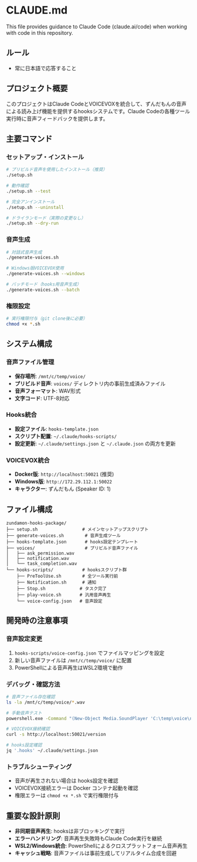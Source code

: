 # CLAUDE.md

This file provides guidance to Claude Code (claude.ai/code) when working with code in this repository.

## ルール
- 常に日本語で応答すること

## プロジェクト概要

このプロジェクトはClaude CodeとVOICEVOXを統合して、ずんだもんの音声による読み上げ機能を提供するhooksシステムです。Claude Codeの各種ツール実行時に音声フィードバックを提供します。

## 主要コマンド

### セットアップ・インストール
```bash
# プリビルド音声を使用したインストール（推奨）
./setup.sh

# 動作確認
./setup.sh --test

# 完全アンインストール
./setup.sh --uninstall

# ドライランモード（実際の変更なし）
./setup.sh --dry-run
```

### 音声生成
```bash
# 対話式音声生成
./generate-voices.sh

# Windows版VOICEVOX使用
./generate-voices.sh --windows

# バッチモード（hooks用音声生成）
./generate-voices.sh --batch
```

### 権限設定
```bash
# 実行権限付与（git clone後に必要）
chmod +x *.sh
```

## システム構成

### 音声ファイル管理
- **保存場所**: `/mnt/c/temp/voice/`
- **プリビルド音声**: `voices/` ディレクトリ内の事前生成済みファイル
- **音声フォーマット**: WAV形式
- **文字コード**: UTF-8対応

### Hooks統合
- **設定ファイル**: `hooks-template.json`
- **スクリプト配置**: `~/.claude/hooks-scripts/`
- **設定更新**: `~/.claude/settings.json` と `~/.claude.json` の両方を更新

### VOICEVOX統合
- **Docker版**: `http://localhost:50021` (推奨)
- **Windows版**: `http://172.29.112.1:50022`
- **キャラクター**: ずんだもん (Speaker ID: 1)

## ファイル構成

```
zundamon-hooks-package/
├── setup.sh                 # メインセットアップスクリプト
├── generate-voices.sh        # 音声生成ツール
├── hooks-template.json       # hooks設定テンプレート
├── voices/                   # プリビルド音声ファイル
│   ├── ask_permission.wav
│   ├── notification.wav
│   └── task_completion.wav
└── hooks-scripts/           # hooksスクリプト群
    ├── PreToolUse.sh        # 全ツール実行前
    ├── Notification.sh      # 通知
    ├── Stop.sh             # タスク完了
    ├── play-voice.sh       # 汎用音声再生
    └── voice-config.json   # 音声設定
```

## 開発時の注意事項

### 音声設定変更
1. `hooks-scripts/voice-config.json` でファイルマッピングを設定
2. 新しい音声ファイルは `/mnt/c/temp/voice/` に配置
3. PowerShellによる音声再生はWSL2環境で動作

### デバッグ・確認方法
```bash
# 音声ファイル存在確認
ls -la /mnt/c/temp/voice/*.wav

# 手動音声テスト
powershell.exe -Command "(New-Object Media.SoundPlayer 'C:\temp\voice\notification.wav').PlaySync()"

# VOICEVOX接続確認
curl -s http://localhost:50021/version

# hooks設定確認
jq '.hooks' ~/.claude/settings.json
```

### トラブルシューティング
- 音声が再生されない場合は hooks設定を確認
- VOICEVOX接続エラーは Docker コンテナ起動を確認
- 権限エラーは `chmod +x *.sh` で実行権限付与

## 重要な設計原則

- **非同期音声再生**: hooksは非ブロッキングで実行
- **エラーハンドリング**: 音声再生失敗時もClaude Code実行を継続
- **WSL2/Windows統合**: PowerShellによるクロスプラットフォーム音声再生
- **キャッシュ戦略**: 音声ファイルは事前生成してリアルタイム合成を回避